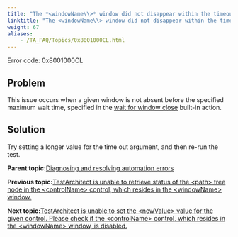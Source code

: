 ```yaml
--- 
title: "The *<windowName\\>* window did not disappear within the timeout of *<value\\>* seconds. Please adjust the timeout value."
linktitle: "The <windowName\\> window did not disappear within the timeout of <value\\> seconds. Please adjust the timeout value."
weight: 67
aliases: 
    - /TA_FAQ/Topics/0x8001000CL.html
---
```


Error code: 0x8001000CL

## Problem

This issue occurs when a given window is not absent before the specified maximum wait time, specified in the [wait for window close](/TA_Automation/Topics/bia_wait_for_window_close.html) built-in action.

## Solution

Try setting a longer value for the time out argument, and then re-run the test.

**Parent topic:**[Diagnosing and resolving automation errors](/TA_FAQ/Topics/faq.automation_error.html)

**Previous topic:**[TestArchitect is unable to retrieve status of the <path\> tree node in the <controlName\> control, which resides in the <windowName\> window.](/TA_FAQ/Topics/0x80010302L.html)

**Next topic:**[TestArchitect is unable to set the <newValue\> value for the given control. Please check if the <controlName\> control, which resides in the <windowName\> window, is disabled.](/TA_FAQ/Topics/0x80010204L.html)

